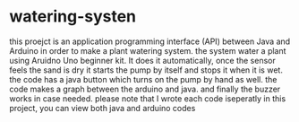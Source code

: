 # watering-systen
this proejct is an application programming interface (API) between Java and Arduino in order to make a plant watering system.
the system water a plant using Aruidno Uno beginner kit. It does it automatically, once the sensor feels the sand is dry it starts the pump by itself and stops it when it is wet.
the code has a java button which turns on the pump by hand as well.
the code makes a graph between the arduino and java.
and finally the buzzer works in case needed.
please note that I wrote each code iseperatly in this project, you can view both java and arduino codes
